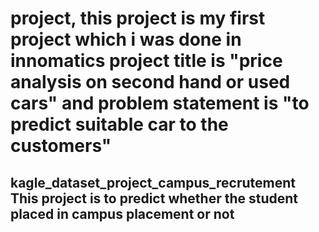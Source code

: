 # project, this project is my first project which i was done in innomatics project title is "price analysis on second hand or used cars" and problem statement is "to predict suitable car to the customers"
## kagle_dataset_project_campus_recrutement This project is to predict whether the student placed in campus placement or not
